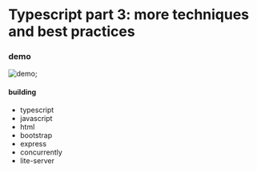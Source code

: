 # Typescript part 3: more techniques and best practices

### demo
![demo](./assets/);

#### building 
- typescript
- javascript
- html 
- bootstrap
- express
- concurrently
- lite-server